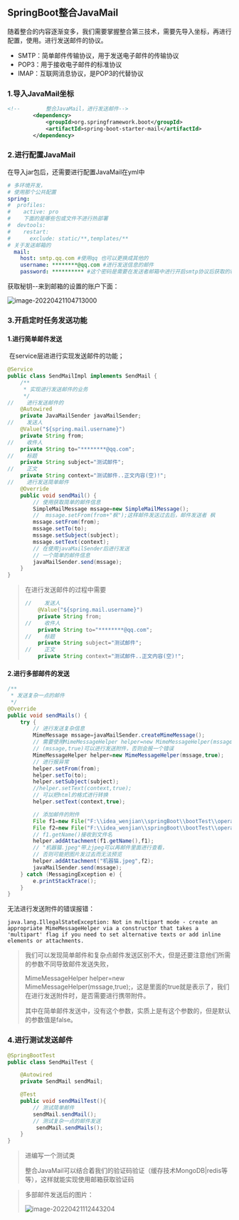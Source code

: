 ## SpringBoot整合JavaMail

​	随着整合的内容逐渐变多，我们需要掌握整合第三技术，需要先导入坐标，再进行配置，使用。进行发送邮件的协议。

- SMTP：简单邮件传输协议，用于发送电子邮件的传输协议
- POP3：用于接收电子邮件的标准协议
- IMAP：互联网消息协议，是POP3的代替协议

### 1.导入JavaMail坐标

```xml
<!--        整合JavaMail，进行发送邮件-->
        <dependency>
            <groupId>org.springframework.boot</groupId>
            <artifactId>spring-boot-starter-mail</artifactId>
        </dependency>
```

### 2.进行配置JavaMail

在导入jar包后，还需要进行配置JavaMail在yml中

```yml
# 多环境开发，
# 使用那个公共配置
spring:
#  profiles:
#    active: pro
#    下面的是哪些包或文件不进行热部署
#  devtools:
#    restart:
#      exclude: static/**,templates/**
# 关于发送邮箱的
  mail:
    host: smtp.qq.com #使用qq 也可以更换成其他的
    username: ********@qq.com #进行发送信息的邮件
    password: ********** #这个密码是需要在发送者邮箱中进行开启smtp协议后获取的秘钥
```

获取秘钥--来到邮箱的设置的账户下面：

![image-20220421104713000](https://qinfeng-typora-img.oss-cn-chengdu.aliyuncs.com/img/202204211047601.png)

### 3.开启定时任务发送功能

#### 1.进行简单邮件发送

​	在service层进进行实现发送邮件的功能；

```java
@Service
public class SendMailImpl implements SendMail {
    /**
     * 实现进行发送邮件的业务
     */
//    进行发送邮件的
    @Autowired
    private JavaMailSender javaMailSender;
//    发送人
    @Value("${spring.mail.username}")
    private String from;
//    收件人
    private String to="********@qq.com";
//    标题
    private String subject="测试邮件";
//    正文
    private String context="测试邮件..正文内容(空)!";
//    进行发送简单邮件
    @Override
    public void sendMail() {
        // 使用获取简单的邮件信息
        SimpleMailMessage mssage=new SimpleMailMessage();
        //  mssage.setFrom(from+"枫");这样邮件发送过去后，邮件发送者 枫
        mssage.setFrom(from);
        mssage.setTo(to);
        mssage.setSubject(subject);
        mssage.setText(context);
        // 在使用javaMailSender后进行发送
        // 一个简单的邮件信息
        javaMailSender.send(mssage);
    }
}
```

> 在进行发送邮件的过程中需要
>
> ```java
> //    发送人
>     @Value("${spring.mail.username}")
>     private String from;
> //    收件人
>     private String to="********@qq.com";
> //    标题
>     private String subject="测试邮件";
> //    正文
>     private String context="测试邮件..正文内容(空)!";
> ```

#### 2.进行多部邮件的发送

```java
/**
 * 发送复杂一点的邮件
 */
@Override
public void sendMails() {
    try {
        // 进行发送复杂信息
        MimeMessage mssage=javaMailSender.createMimeMessage();
        // 需要使用MimeMessageHelper helper=new MimeMessageHelper(mssage);
        // (mssage,true)可以进行发送附件，否则会报一个错误
        MimeMessageHelper helper=new MimeMessageHelper(mssage,true);
        // 进行报异常
        helper.setFrom(from);
        helper.setTo(to);
        helper.setSubject(subject);
        //helper.setText(context,true);
        // 可以把html的格式进行转换
        helper.setText(context,true);

        // 添加邮件的附件
        File f1=new File("F:\\idea_wenjian\\springBoot\\bootTest\\operation\\test.txt");
        File f2=new File("F:\\idea_wenjian\\springBoot\\bootTest\\operation\\cat.jpeg");
        // f1.getName()接收到文件名
        helper.addAttachment(f1.getName(),f1);
        // "机器猫.jpeg"带上jpeg可以再邮件里面进行查看，
        // 否则可能把图片发过去而无法预览
        helper.addAttachment("机器猫.jpeg",f2);
        javaMailSender.send(mssage);
    } catch (MessagingException e) {
        e.printStackTrace();
    }
}
```

无法进行发送附件的错误报错：

```cassandra
java.lang.IllegalStateException: Not in multipart mode - create an appropriate MimeMessageHelper via a constructor that takes a 'multipart' flag if you need to set alternative texts or add inline elements or attachments.
```

> 我们可以发现简单邮件和复杂点邮件发送区别不大，但是还要注意他们所需的参数不同导致邮件发送失败，
>
> MimeMessageHelper helper=new MimeMessageHelper(mssage,true);，这是里面的true就是表示了，我们在进行发送附件时，是否需要进行携带附件。
>
> 其中在简单邮件发送中，没有这个参数，实质上是有这个参数的，但是默认的参数值是false。

### 4.进行测试发送邮件

```java
@SpringBootTest
public class SendMailTest {

    @Autowired
    private SendMail sendMail;

    @Test
    public void sendMailTest(){
        // 测试简单邮件
        sendMail.sendMail();
        // 测试复杂一点的邮件发送
         sendMail.sendMails();
    }
}
```

> 进编写一个测试类
>
> 整合JavaMail可以结合着我们的验证码验证（缓存技术MongoDB|redis等等），这样就能实现使用邮箱获取验证码

> 多部邮件发送后的图片：
>
> ![image-20220421112443204](https://qinfeng-typora-img.oss-cn-chengdu.aliyuncs.com/img/202204211124260.png)

